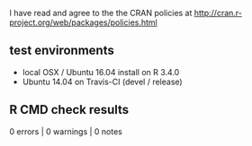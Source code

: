 I have read and agree to the the CRAN policies at
http://cran.r-project.org/web/packages/policies.html

## test environments

- local OSX / Ubuntu 16.04 install on R 3.4.0
- Ubuntu 14.04 on Travis-CI (devel / release)

## R CMD check results

0 errors | 0 warnings | 0 notes